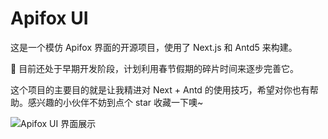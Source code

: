 # Apifox UI

这是一个模仿 Apifox 界面的开源项目，使用了 Next.js 和 Antd5 来构建。

🚧 目前还处于早期开发阶段，计划利用春节假期的碎片时间来逐步完善它。

这个项目的主要目的就是让我精进对 Next + Antd 的使用技巧，希望对你也有帮助。感兴趣的小伙伴不妨到点个 star 收藏一下噢~

![Apifox UI 界面展示](https://i.imgur.com/j6gjAHs.png)
